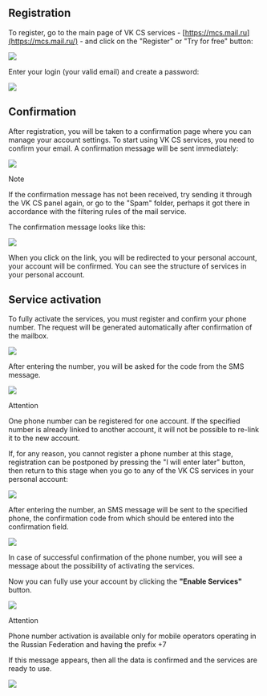 Registration
------------

To register, go to the main page of VK CS services - [https://mcs.mail.ru](https://mcs.mail.ru/) - and click on the "Register" or "Try for free" button:

![](./assets/1594840073702-1594840073702.png)

Enter your login (your valid email) and create a password:

![](./assets/1595452621108-1595452621108.png)

Confirmation
------------

After registration, you will be taken to a confirmation page where you can manage your account settings. To start using VK CS services, you need to confirm your email. A confirmation message will be sent immediately:

![](./assets/1595452685342-1595452685342.png)

Note

If the confirmation message has not been received, try sending it through the VK CS panel again, or go to the "Spam" folder, perhaps it got there in accordance with the filtering rules of the mail service.

The confirmation message looks like this:

![](./assets/1595453341075-1595453341075.png)

When you click on the link, you will be redirected to your personal account, your account will be confirmed. You can see the structure of services in your personal account.

Service activation
------------------

To fully activate the services, you must register and confirm your phone number. The request will be generated automatically after confirmation of the mailbox.

![](./assets/1595453488909-1595453488909.png)

After entering the number, you will be asked for the code from the SMS message.

![](./assets/1595456858563-1595456858563.png)

Attention

One phone number can be registered for one account. If the specified number is already linked to another account, it will not be possible to re-link it to the new account.

If, for any reason, you cannot register a phone number at this stage, registration can be postponed by pressing the "I will enter later" button, then return to this stage when you go to any of the VK CS services in your personal account:

![](./assets/1595456517592-1595456517592.png)

After entering the number, an SMS message will be sent to the specified phone, the confirmation code from which should be entered into the confirmation field.

![](./assets/1595456657096-1595456657096.png)

In case of successful confirmation of the phone number, you will see a message about the possibility of activating the services.

Now you can fully use your account by clicking the **"Enable Services"** button.

![](./assets/1595512980478-1595512980478.png)

Attention

Phone number activation is available only for mobile operators operating in the Russian Federation and having the prefix +7

If this message appears, then all the data is confirmed and the services are ready to use.

![](./assets/1595456971525-1595456971525.png)